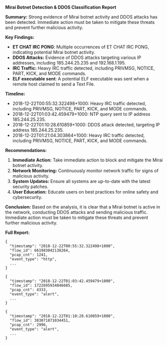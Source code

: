 **Mirai Botnet Detection & DDOS Classification Report**

**Summary:**
Strong evidence of Mirai botnet activity and DDOS attacks has been detected. Immediate action must be taken to mitigate these threats and prevent further malicious activity.

**Key Findings:**

* **ET CHAT IRC PONG**: Multiple occurrences of ET CHAT IRC PONG, indicating potential Mirai botnet activity.
* **DDOS Attacks:** Evidence of DDOS attacks targeting various IP addresses, including 185.244.25.235 and 192.168.1.195.
* **IRC Traffic:** Heavy IRC traffic detected, including PRIVMSG, NOTICE, PART, KICK, and MODE commands.
* **ELF executable sent**: A potential ELF executable was sent when a remote host claimed to send a Text File.

**Timeline:**

* 2018-12-22T00:55:32.322498+1000: Heavy IRC traffic detected, including PRIVMSG, NOTICE, PART, KICK, and MODE commands.
* 2018-12-22T01:03:42.459479+1000: NTP query sent to IP address 185.244.25.235.
* 2018-12-22T01:10:28.610859+1000: DDOS attack detected, targeting IP address 185.244.25.235.
* 2018-12-22T01:21:04.303864+1000: Heavy IRC traffic detected, including PRIVMSG, NOTICE, PART, KICK, and MODE commands.

**Recommendations:**

1. **Immediate Action:** Take immediate action to block and mitigate the Mirai botnet activity.
2. **Network Monitoring:** Continuously monitor network traffic for signs of malicious activity.
3. **System Updates:** Ensure all systems are up-to-date with the latest security patches.
4. **User Education:** Educate users on best practices for online safety and cybersecurity.

**Conclusion:**
Based on the analysis, it is clear that a Mirai botnet is active in the network, conducting DDOS attacks and sending malicious traffic. Immediate action must be taken to mitigate these threats and prevent further malicious activity.

**Full Report:**

```
{
  "timestamp": "2018-12-22T00:55:32.322498+1000",
  "flow_id": 661983042138264,
  "pcap_cnt": 1241,
  "event_type": "http",
  ...
}

{
  "timestamp": "2018-12-22T01:03:42.459479+1000",
  "flow_id": 1722695934846685,
  "pcap_cnt": 4333,
  "event_type": "alert",
  ...
}

{
  "timestamp": "2018-12-22T01:10:28.610859+1000",
  "flow_id": 383071871034451,
  "pcap_cnt": 2996,
  "event_type": "alert",
  ...
}
```